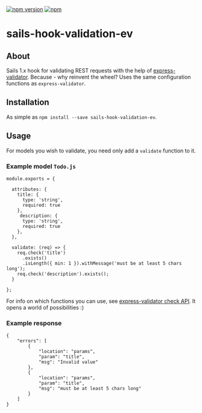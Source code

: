 [![npm version](https://badge.fury.io/js/sails-hook-validation-ev.svg)](https://badge.fury.io/js/sails-hook-validation-ev)
[![npm](https://img.shields.io/npm/dt/sails-hook-validation-ev.svg)]()

# sails-hook-validation-ev

## About

Sails 1.x hook for validating REST requests with the help of [express-validator](). Because - why reinvent the wheel? Uses the same configuration functions as `express-validator`.

## Installation

As simple as `npm install --save sails-hook-validation-ev`.

## Usage

For models you wish to validate, you need only add a `validate` function to it.

### Example model `Todo.js`

    module.exports = {

      attributes: {
        title: {    
          type: 'string',   
          required: true    
        },  
         description: { 
          type: 'string',   
          required: true    
        },
      },

      validate: (req) => {
        req.check('title')
          .exists()
          .isLength({ min: 1 }).withMessage('must be at least 5 chars long');
        req.check('description').exists();
      }

    };

For info on which functions you can use, see [express-validator check API](https://express-validator.github.io/docs/check-api.html). It opens a world of possibilities :)

### Example response

    {
        "errors": [
            {
                "location": "params",
                "param": "title",
                "msg": "Invalid value"
            },
            {
                "location": "params",
                "param": "title",
                "msg": "must be at least 5 chars long"
            }
        ]
    }
